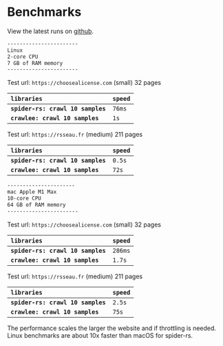 # Benchmarks

View the latest runs on [github](https://github.com/spider-rs/spider-nodejs/actions/workflows/bench.yml).

```sh
-----------------------
Linux
2-core CPU
7 GB of RAM memory
-----------------------
```

Test url: `https://choosealicense.com` (small)
32 pages

| `libraries`                       | `speed` |
| :-------------------------------- | :------ |
| **`spider-rs: crawl 10 samples`** | `76ms`  |
| **`crawlee: crawl 10 samples`**   | `1s`    |

Test url: `https://rsseau.fr` (medium)
211 pages

| `libraries`                       | `speed` |
| :-------------------------------- | :------ |
| **`spider-rs: crawl 10 samples`** | `0.5s`  |
| **`crawlee: crawl 10 samples`**   | `72s`   |

```sh
----------------------
mac Apple M1 Max
10-core CPU
64 GB of RAM memory
-----------------------
```

Test url: `https://choosealicense.com` (small)
32 pages

| `libraries`                       | `speed` |
| :-------------------------------- | :------ |
| **`spider-rs: crawl 10 samples`** | `286ms` |
| **`crawlee: crawl 10 samples`**   | `1.7s`  |

Test url: `https://rsseau.fr` (medium)
211 pages

| `libraries`                       | `speed` |
| :-------------------------------- | :------ |
| **`spider-rs: crawl 10 samples`** | `2.5s`  |
| **`crawlee: crawl 10 samples`**   | `75s`   |

The performance scales the larger the website and if throttling is needed. Linux benchmarks are about 10x faster than macOS for spider-rs.
